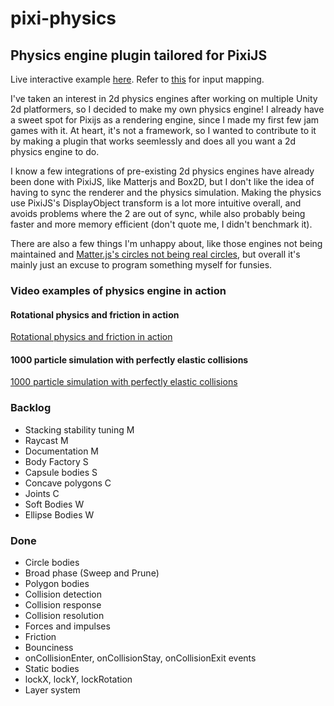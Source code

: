 # pixi-physics

## Physics engine plugin tailored for PixiJS

Live interactive example [here](https://buymybeard.github.io/pixi-physics/). Refer to [this](https://github.com/BuyMyBeard/pixi-physics/blob/main/TestingInputs.txt) for input mapping.

I've taken an interest in 2d physics engines after working on multiple Unity 2d platformers, so I decided to make my own physics engine! I already have a sweet spot for Pixijs as a rendering engine, since I made my first few jam games with it. At heart, it's not a framework, so I wanted to contribute to it by making a plugin that works seemlessly and does all you want a 2d physics engine to do.

I know a few integrations of pre-existing 2d physics engines have already been done with PixiJS, like Matterjs and Box2D, but I don't like the idea of having to sync the renderer and the physics simulation. Making the physics use PixiJS's DisplayObject transform is a lot more intuitive overall, and avoids problems where the 2 are out of sync, while also probably being faster and more memory efficient (don't quote me, I didn't benchmark it).

There are also a few things I'm unhappy about, like those engines not being maintained and [Matter.js's circles not being real circles](https://github.com/liabru/matter-js/blob/ce03208c5f597d4a5bceaf133cc959c428dd5147/src/factory/Bodies.js#L126C12-L126C24), but overall it's mainly just an excuse to program something myself for funsies.

### Video examples of physics engine in action

#### Rotational physics and friction in action

[Rotational physics and friction in action](https://github.com/BuyMyBeard/pixi-physics/assets/95039323/3f136a9b-0e23-4172-bf64-a8e5b4228d56)

#### 1000 particle simulation with perfectly elastic collisions

[1000 particle simulation with perfectly elastic collisions](https://github.com/BuyMyBeard/pixi-physics/assets/95039323/1c833928-89ba-4e6a-9651-7207550eafb5)

### Backlog

- Stacking stability tuning M
- Raycast M
- Documentation M
- Body Factory S
- Capsule bodies S
- Concave polygons C
- Joints C
- Soft Bodies W
- Ellipse Bodies W

### Done

- Circle bodies
- Broad phase (Sweep and Prune)
- Polygon bodies
- Collision detection
- Collision response
- Collision resolution
- Forces and impulses
- Friction
- Bounciness
- onCollisionEnter, onCollisionStay, onCollisionExit events
- Static bodies
- lockX, lockY, lockRotation
- Layer system
